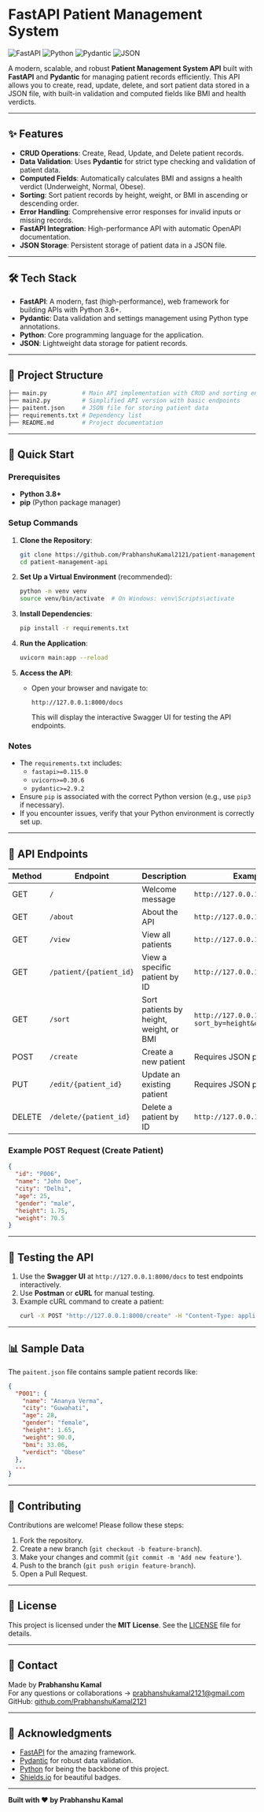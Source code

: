 # FastAPI Patient Management System

![FastAPI](https://img.shields.io/badge/FastAPI-009688?style=for-the-badge&logo=fastapi&logoColor=white)
![Python](https://img.shields.io/badge/Python-3776AB?style=for-the-badge&logo=python&logoColor=white)
![Pydantic](https://img.shields.io/badge/Pydantic-E92063?style=for-the-badge&logo=pydantic&logoColor=white)
![JSON](https://img.shields.io/badge/JSON-000000?style=for-the-badge&logo=json&logoColor=white)

A modern, scalable, and robust **Patient Management System API** built with **FastAPI** and **Pydantic** for managing patient records efficiently. This API allows you to create, read, update, delete, and sort patient data stored in a JSON file, with built-in validation and computed fields like BMI and health verdicts.

---

## ✨ Features

- **CRUD Operations**: Create, Read, Update, and Delete patient records.
- **Data Validation**: Uses **Pydantic** for strict type checking and validation of patient data.
- **Computed Fields**: Automatically calculates BMI and assigns a health verdict (Underweight, Normal, Obese).
- **Sorting**: Sort patient records by height, weight, or BMI in ascending or descending order.
- **Error Handling**: Comprehensive error responses for invalid inputs or missing records.
- **FastAPI Integration**: High-performance API with automatic OpenAPI documentation.
- **JSON Storage**: Persistent storage of patient data in a JSON file.

---

## 🛠️ Tech Stack

- **FastAPI**: A modern, fast (high-performance), web framework for building APIs with Python 3.6+.
- **Pydantic**: Data validation and settings management using Python type annotations.
- **Python**: Core programming language for the application.
- **JSON**: Lightweight data storage for patient records.

---

## 📂 Project Structure

```bash
├── main.py          # Main API implementation with CRUD and sorting endpoints
├── main2.py         # Simplified API version with basic endpoints
├── paitent.json     # JSON file for storing patient data
├── requirements.txt # Dependency list
├── README.md        # Project documentation
```

---

## 🚀 Quick Start

### Prerequisites

- **Python 3.8+**
- **pip** (Python package manager)

### Setup Commands

1. **Clone the Repository**:
   ```bash
   git clone https://github.com/PrabhanshuKamal2121/patient-management-api.git
   cd patient-management-api
   ```

2. **Set Up a Virtual Environment** (recommended):
   ```bash
   python -m venv venv
   source venv/bin/activate  # On Windows: venv\Scripts\activate
   ```

3. **Install Dependencies**:
   ```bash
   pip install -r requirements.txt
   ```

4. **Run the Application**:
   ```bash
   uvicorn main:app --reload
   ```

5. **Access the API**:
   - Open your browser and navigate to:
     ```
     http://127.0.0.1:8000/docs
     ```
     This will display the interactive Swagger UI for testing the API endpoints.

### Notes
- The `requirements.txt` includes:
  - `fastapi>=0.115.0`
  - `uvicorn>=0.30.6`
  - `pydantic>=2.9.2`
- Ensure `pip` is associated with the correct Python version (e.g., use `pip3` if necessary).
- If you encounter issues, verify that your Python environment is correctly set up.

---

## 📖 API Endpoints

| Method | Endpoint                | Description                              | Example Query                  |
|--------|-------------------------|------------------------------------------|--------------------------------|
| GET    | `/`                     | Welcome message                          | `http://127.0.0.1:8000/`       |
| GET    | `/about`                | About the API                            | `http://127.0.0.1:8000/about`  |
| GET    | `/view`                 | View all patients                        | `http://127.0.0.1:8000/view`   |
| GET    | `/patient/{patient_id}` | View a specific patient by ID            | `http://127.0.0.1:8000/patient/P001` |
| GET    | `/sort`                 | Sort patients by height, weight, or BMI  | `http://127.0.0.1:8000/sort?sort_by=height&order=desc` |
| POST   | `/create`               | Create a new patient                     | Requires JSON payload          |
| PUT    | `/edit/{patient_id}`    | Update an existing patient               | Requires JSON payload          |
| DELETE | `/delete/{patient_id}`  | Delete a patient by ID                   | `http://127.0.0.1:8000/delete/P001` |

### Example POST Request (Create Patient)

```json
{
  "id": "P006",
  "name": "John Doe",
  "city": "Delhi",
  "age": 25,
  "gender": "male",
  "height": 1.75,
  "weight": 70.5
}
```

---

## 🧪 Testing the API

1. Use the **Swagger UI** at `http://127.0.0.1:8000/docs` to test endpoints interactively.
2. Use **Postman** or **cURL** for manual testing.
3. Example cURL command to create a patient:
   ```bash
   curl -X POST "http://127.0.0.1:8000/create" -H "Content-Type: application/json" -d '{"id":"P006","name":"John Doe","city":"Delhi","age":25,"gender":"male","height":1.75,"weight":70.5}'
   ```

---

## 📊 Sample Data

The `paitent.json` file contains sample patient records like:

```json
{
  "P001": {
    "name": "Ananya Verma",
    "city": "Guwahati",
    "age": 28,
    "gender": "female",
    "height": 1.65,
    "weight": 90.0,
    "bmi": 33.06,
    "verdict": "Obese"
  },
  ...
}
```

---

## 🤝 Contributing

Contributions are welcome! Please follow these steps:

1. Fork the repository.
2. Create a new branch (`git checkout -b feature-branch`).
3. Make your changes and commit (`git commit -m 'Add new feature'`).
4. Push to the branch (`git push origin feature-branch`).
5. Open a Pull Request.

---

## 📝 License

This project is licensed under the **MIT License**. See the [LICENSE](LICENSE) file for details.

---

## 📧 Contact

Made by **Prabhanshu Kamal**  
For any questions or collaborations → [prabhanshukamal2121@gmail.com](mailto:prabhanshukamal2121@gmail.com)  
GitHub: [github.com/PrabhanshuKamal2121](https://github.com/PrabhanshuKamal2121)

---

## 🙌 Acknowledgments

- [FastAPI](https://fastapi.tiangolo.com/) for the amazing framework.
- [Pydantic](https://pydantic-docs.helpmanual.io/) for robust data validation.
- [Python](https://www.python.org/) for being the backbone of this project.
- [Shields.io](https://shields.io/) for beautiful badges.

---

**Built with ❤️ by Prabhanshu Kamal**

